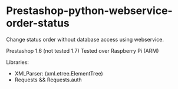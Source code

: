# Prestashop-python-webservice-order-status
Change status order without database access using webservice.

Prestashop 1.6 (not tested 1.7)
Tested over Raspberry Pi (ARM)

Libraries:
- XMLParser: (xml.etree.ElementTree)
- Requests && Requests.auth
